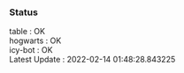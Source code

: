 ### Status


table : OK  
hogwarts : OK  
icy-bot : OK  
Latest Update : 2022-02-14 01:48:28.843225
